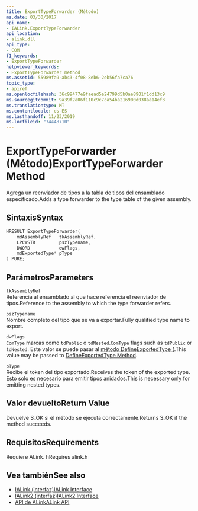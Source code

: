 ```yaml
---
title: ExportTypeForwarder (Método)
ms.date: 03/30/2017
api_name:
- IALink.ExportTypeForwarder
api_location:
- alink.dll
api_type:
- COM
f1_keywords:
- ExportTypeForwarder
helpviewer_keywords:
- ExportTypeForwarder method
ms.assetid: 55989fa9-ab43-4f08-8eb6-2eb56fa7ca76
topic_type:
- apiref
ms.openlocfilehash: 36c99477e9faead5e24799d5b0ae8901f1dd13c9
ms.sourcegitcommit: 9a39f2a06f110c9c7ca54ba216900d038aa14ef3
ms.translationtype: MT
ms.contentlocale: es-ES
ms.lasthandoff: 11/23/2019
ms.locfileid: "74448710"
---
```

# <a name="exporttypeforwarder-method"></a><span data-ttu-id="265d6-102">ExportTypeForwarder (Método)</span><span class="sxs-lookup"><span data-stu-id="265d6-102">ExportTypeForwarder Method</span></span>
<span data-ttu-id="265d6-103">Agrega un reenviador de tipos a la tabla de tipos del ensamblado especificado.</span><span class="sxs-lookup"><span data-stu-id="265d6-103">Adds a type forwarder to the type table of the given assembly.</span></span>  
  
## <a name="syntax"></a><span data-ttu-id="265d6-104">Sintaxis</span><span class="sxs-lookup"><span data-stu-id="265d6-104">Syntax</span></span>  
  
```cpp  
HRESULT ExportTypeForwarder(  
    mdAssemblyRef   tkAssemblyRef,  
    LPCWSTR         pszTypename,  
    DWORD           dwFlags,  
    mdExportedType* pType  
) PURE;  
```  
  
## <a name="parameters"></a><span data-ttu-id="265d6-105">Parámetros</span><span class="sxs-lookup"><span data-stu-id="265d6-105">Parameters</span></span>  
 `tkAssemblyRef`  
 <span data-ttu-id="265d6-106">Referencia al ensamblado al que hace referencia el reenviador de tipos.</span><span class="sxs-lookup"><span data-stu-id="265d6-106">Reference to the assembly to which the type forwarder refers.</span></span>  
  
 `pszTypename`  
 <span data-ttu-id="265d6-107">Nombre completo del tipo que se va a exportar.</span><span class="sxs-lookup"><span data-stu-id="265d6-107">Fully qualified type name to export.</span></span>  
  
 `dwFlags`  
 <span data-ttu-id="265d6-108">`ComType` marcas como `tdPublic` o `tdNested`.</span><span class="sxs-lookup"><span data-stu-id="265d6-108">`ComType` flags such as `tdPublic` or `tdNested`.</span></span> <span data-ttu-id="265d6-109">Este valor se puede pasar al [método DefineExportedType (](../metadata/imetadataassemblyemit-defineexportedtype-method.md).</span><span class="sxs-lookup"><span data-stu-id="265d6-109">This value may be passed to [DefineExportedType Method](../metadata/imetadataassemblyemit-defineexportedtype-method.md).</span></span>  
  
 `pType`  
 <span data-ttu-id="265d6-110">Recibe el token del tipo exportado.</span><span class="sxs-lookup"><span data-stu-id="265d6-110">Receives the token of the exported type.</span></span> <span data-ttu-id="265d6-111">Esto solo es necesario para emitir tipos anidados.</span><span class="sxs-lookup"><span data-stu-id="265d6-111">This is necessary only for emitting nested types.</span></span>  
  
## <a name="return-value"></a><span data-ttu-id="265d6-112">Valor devuelto</span><span class="sxs-lookup"><span data-stu-id="265d6-112">Return Value</span></span>  
 <span data-ttu-id="265d6-113">Devuelve S_OK si el método se ejecuta correctamente.</span><span class="sxs-lookup"><span data-stu-id="265d6-113">Returns S_OK if the method succeeds.</span></span>  
  
## <a name="requirements"></a><span data-ttu-id="265d6-114">Requisitos</span><span class="sxs-lookup"><span data-stu-id="265d6-114">Requirements</span></span>  
 <span data-ttu-id="265d6-115">Requiere ALink. h</span><span class="sxs-lookup"><span data-stu-id="265d6-115">Requires alink.h</span></span>  
  
## <a name="see-also"></a><span data-ttu-id="265d6-116">Vea también</span><span class="sxs-lookup"><span data-stu-id="265d6-116">See also</span></span>

- [<span data-ttu-id="265d6-117">IALink (interfaz)</span><span class="sxs-lookup"><span data-stu-id="265d6-117">IALink Interface</span></span>](ialink-interface.md)
- [<span data-ttu-id="265d6-118">IALink2 (interfaz)</span><span class="sxs-lookup"><span data-stu-id="265d6-118">IALink2 Interface</span></span>](ialink2-interface.md)
- [<span data-ttu-id="265d6-119">API de ALink</span><span class="sxs-lookup"><span data-stu-id="265d6-119">ALink API</span></span>](index.md)
